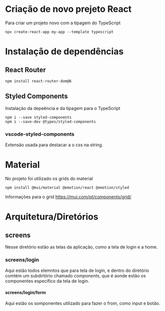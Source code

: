 
# Criação de novo prejeto React
Para criar um projeto novo com a tipagem do TypeScript

```
npx create-react-app my-app --template typescript
```








# Instalação de dependências

## React Router
```
npm install react-router-dom@6
```

## Styled Components
Instalação da depeência e da tipagem para o TypeScript
```
npm i --save styled-components
npm i --save-dev @types/styled-components
```
### vscode-styled-components
Extensão usada para destacar a o css na string.







# Material
No projeto foi utilizado os grids do material
```
npm install @mui/material @emotion/react @emotion/styled
```

Informações para o grid
https://mui.com/pt/components/grid/






# Arquitetura/Diretórios

## screens
Nesse diretório estão as telas da aplicação, como a tela de login e a home.

### screens/login
Aqui estão todos elemntos que para tela de login, e dentro do diretório comtém um subdirtório chamado *components*, que é aonde estão os componentes específico da tela de login.

#### screens/login/form
Aqui estão os somponentes utilizado para fazer o from, como input e botão.